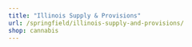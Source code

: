 ```yaml
---
title: "Illinois Supply & Provisions"
url: /springfield/illinois-supply-and-provisions/
shop: cannabis
---
```

